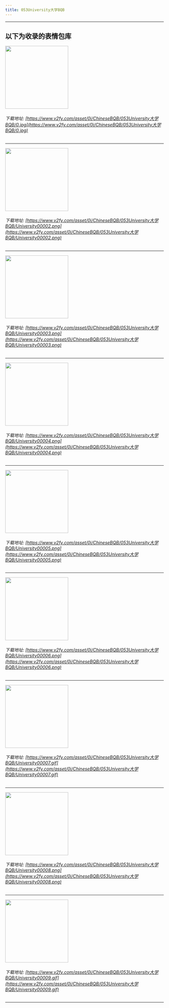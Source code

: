 ```yaml
---
title: 053University大学BQB
---
```


------
## 以下为收录的表情包库

<!-- more -->

<img height='200px' style='height:200px;'  src='https://www.v2fy.com/asset/0i/ChineseBQB/053University大学BQB/0.jpg' data-original='https://www.v2fy.com/asset/0i/ChineseBQB/053University大学BQB/0.jpg' /><br/><h6>下载地址: [https://www.v2fy.com/asset/0i/ChineseBQB/053University大学BQB/0.jpg](https://www.v2fy.com/asset/0i/ChineseBQB/053University大学BQB/0.jpg)</h6><hr/><img height='200px' style='height:200px;'  src='https://www.v2fy.com/asset/0i/ChineseBQB/053University大学BQB/University00002.png' data-original='https://www.v2fy.com/asset/0i/ChineseBQB/053University大学BQB/University00002.png' /><br/><h6>下载地址: [https://www.v2fy.com/asset/0i/ChineseBQB/053University大学BQB/University00002.png](https://www.v2fy.com/asset/0i/ChineseBQB/053University大学BQB/University00002.png)</h6><hr/><img height='200px' style='height:200px;'  src='https://www.v2fy.com/asset/0i/ChineseBQB/053University大学BQB/University00003.png' data-original='https://www.v2fy.com/asset/0i/ChineseBQB/053University大学BQB/University00003.png' /><br/><h6>下载地址: [https://www.v2fy.com/asset/0i/ChineseBQB/053University大学BQB/University00003.png](https://www.v2fy.com/asset/0i/ChineseBQB/053University大学BQB/University00003.png)</h6><hr/><img height='200px' style='height:200px;'  src='https://www.v2fy.com/asset/0i/ChineseBQB/053University大学BQB/University00004.png' data-original='https://www.v2fy.com/asset/0i/ChineseBQB/053University大学BQB/University00004.png' /><br/><h6>下载地址: [https://www.v2fy.com/asset/0i/ChineseBQB/053University大学BQB/University00004.png](https://www.v2fy.com/asset/0i/ChineseBQB/053University大学BQB/University00004.png)</h6><hr/><img height='200px' style='height:200px;'  src='https://www.v2fy.com/asset/0i/ChineseBQB/053University大学BQB/University00005.png' data-original='https://www.v2fy.com/asset/0i/ChineseBQB/053University大学BQB/University00005.png' /><br/><h6>下载地址: [https://www.v2fy.com/asset/0i/ChineseBQB/053University大学BQB/University00005.png](https://www.v2fy.com/asset/0i/ChineseBQB/053University大学BQB/University00005.png)</h6><hr/><img height='200px' style='height:200px;'  src='https://www.v2fy.com/asset/0i/ChineseBQB/053University大学BQB/University00006.png' data-original='https://www.v2fy.com/asset/0i/ChineseBQB/053University大学BQB/University00006.png' /><br/><h6>下载地址: [https://www.v2fy.com/asset/0i/ChineseBQB/053University大学BQB/University00006.png](https://www.v2fy.com/asset/0i/ChineseBQB/053University大学BQB/University00006.png)</h6><hr/><img height='200px' style='height:200px;'  src='https://www.v2fy.com/asset/0i/ChineseBQB/053University大学BQB/University00007.gif' data-original='https://www.v2fy.com/asset/0i/ChineseBQB/053University大学BQB/University00007.gif' /><br/><h6>下载地址: [https://www.v2fy.com/asset/0i/ChineseBQB/053University大学BQB/University00007.gif](https://www.v2fy.com/asset/0i/ChineseBQB/053University大学BQB/University00007.gif)</h6><hr/><img height='200px' style='height:200px;'  src='https://www.v2fy.com/asset/0i/ChineseBQB/053University大学BQB/University00008.png' data-original='https://www.v2fy.com/asset/0i/ChineseBQB/053University大学BQB/University00008.png' /><br/><h6>下载地址: [https://www.v2fy.com/asset/0i/ChineseBQB/053University大学BQB/University00008.png](https://www.v2fy.com/asset/0i/ChineseBQB/053University大学BQB/University00008.png)</h6><hr/><img height='200px' style='height:200px;'  src='https://www.v2fy.com/asset/0i/ChineseBQB/053University大学BQB/University00009.gif' data-original='https://www.v2fy.com/asset/0i/ChineseBQB/053University大学BQB/University00009.gif' /><br/><h6>下载地址: [https://www.v2fy.com/asset/0i/ChineseBQB/053University大学BQB/University00009.gif](https://www.v2fy.com/asset/0i/ChineseBQB/053University大学BQB/University00009.gif)</h6><hr/>